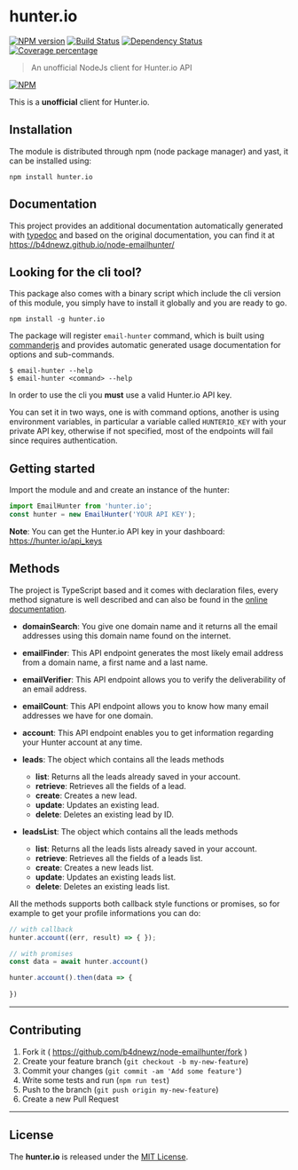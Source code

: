 # hunter.io

[![NPM version][npm-image]][npm-url] [![Build Status][travis-image]][travis-url] [![Dependency Status][daviddm-image]][daviddm-url] [![Coverage percentage][coveralls-image]][coveralls-url]

> An unofficial NodeJs client for Hunter.io API

[![NPM](https://nodei.co/npm/hunter.io.png)](https://npmjs.org/package/hunter.io)

This is a __unofficial__ client for Hunter.io.

## Installation

The module is distributed through npm (node package manager) and yast, it can be
installed using:

```
npm install hunter.io
```

## Documentation

This project provides an additional documentation automatically generated with [typedoc](https://github.com/TypeStrong/typedoc) and based on the original documentation, you can find it at https://b4dnewz.github.io/node-emailhunter/

## Looking for the cli tool?

This package also comes with a binary script which include the cli version of this module, you simply have to install it globally and you are ready to go.

```
npm install -g hunter.io
```

The package will register `email-hunter` command, which is built using [commanderjs](https://github.com/tj/commander.js) and provides automatic generated usage documentation for options and sub-commands.

```
$ email-hunter --help
$ email-hunter <command> --help
```

In order to use the cli you __must__ use a valid Hunter.io API key.

You can set it in two ways, one is with command options, another is using environment variables, in particular a variable called `HUNTERIO_KEY` with your private API key, otherwise if not specified, most of the endpoints will fail since requires authentication.

## Getting started

Import the module and and create an instance of the hunter:

```js
import EmailHunter from 'hunter.io';
const hunter = new EmailHunter('YOUR API KEY');
```

__Note__: You can get the Hunter.io API key in your dashboard: https://hunter.io/api_keys

## Methods

The project is TypeScript based and it comes with declaration files, every method signature is well described and can also be found in the [online documentation](https://b4dnewz.github.io/node-emailhunter/).

* __domainSearch__: You give one domain name and it returns all the email addresses using this domain name found on the internet.
* __emailFinder__: This API endpoint generates the most likely email address from a domain name, a first name and a last name.
* __emailVerifier__: This API endpoint allows you to verify the deliverability of an email address.
* __emailCount__: This API endpoint allows you to know how many email addresses we have for one domain.
* __account__: This API endpoint enables you to get information regarding your Hunter account at any time.

* __leads__: The object which contains all the leads methods
  * __list__: Returns all the leads already saved in your account.
  * __retrieve__: Retrieves all the fields of a lead.
  * __create__: Creates a new lead.
  * __update__: Updates an existing lead.
  * __delete__: Deletes an existing lead by ID.


* __leadsList__: The object which contains all the leads methods
  * __list__: Returns all the leads lists already saved in your account.
  * __retrieve__: Retrieves all the fields of a leads list.
  * __create__: Creates a new leads list.
  * __update__: Updates an existing leads list.
  * __delete__: Deletes an existing leads list.

All the methods supports both callback style functions or promises, so for example to get your profile informations you can do:

```js
// with callback
hunter.account((err, result) => { });

// with promises
const data = await hunter.account()

hunter.account().then(data => {
  
})
```

---

## Contributing

1. Fork it ( https://github.com/b4dnewz/node-emailhunter/fork )
2. Create your feature branch (`git checkout -b my-new-feature`)
3. Commit your changes (`git commit -am 'Add some feature'`)
4. Write some tests and run (`npm run test`)
5. Push to the branch (`git push origin my-new-feature`)
6. Create a new Pull Request

---

## License
The __hunter.io__ is released under the [MIT License](./LICENSE).


[npm-image]: https://badge.fury.io/js/hunter.io.svg
[npm-url]: https://npmjs.org/package/hunter.io

[travis-image]: https://travis-ci.org/b4dnewz/node-emailhunter.svg?branch=master
[travis-url]: https://travis-ci.org/b4dnewz/node-emailhunter

[daviddm-image]: https://david-dm.org/b4dnewz/node-emailhunter.svg?theme=shields.io
[daviddm-url]: https://david-dm.org/b4dnewz/node-emailhunter

[coveralls-image]: https://coveralls.io/repos/b4dnewz/node-emailhunter/badge.svg
[coveralls-url]: https://coveralls.io/r/b4dnewz/node-emailhunter